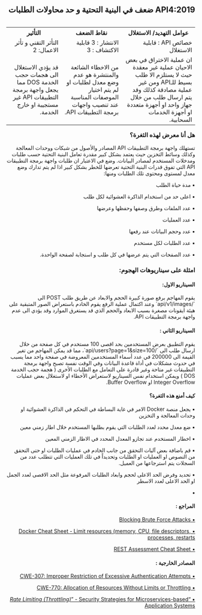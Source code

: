 <h2 dir='rtl' align='right'> API4:2019 ضعف في البنية التحتية و حد محاولات الطلبات </h2>


<table dir='rtl' align="right">
  <tr>
    <th>عوامل التهديد/ الاستغلال  </th>
    <th> نقاط الضعف </th>
    <th> التأثير </th>
    <tr>
    <td> خصائص API : قابلية الاستغلال </td>
    <td> الانتشار : 3 قابلية الاكتشاف : 3  </td>
    <td> التأثر التقني و تأثر الاعمال: 2 </td>
  </tr> 
     <td> ان عملية الاختراق في بعض الاحيان عملية غير معقدة حيث لا يستلزم الا طلب بسيط للـAPI ومن غير عملية مصادقة كذلك وقد يتم ارسال طلب من خلال جهاز واحد او أجهزة متعددة او أجهزة الخدمات السحابية. </td>
    <td> من الاخطاء الشائعة والمنتشرة هو عدم وضع معدل لطلبات او لم يتم اختيار الموصفات المناسبة عند تنصيب واجهات برمجة التطبيقات API. </td>
    <td> قد يؤدي الاستغلال الى هجمات حجب الخدمة DOS مما يجعل واجهة برمجة التطبيقات API غير مستجيبة او خارج الخدمة. </td>    
  </tr>
  </table> 
  

<h3 dir='rtl' align='right'>هل أنا معرض لهذه الثغرة؟</h3>

<p dir='rtl' align='right'>تستهلك واجهة برمجة التطبيقات API المصادر والأصول من شبكات ووحدات المعالجة وكذلك وسائط التخزين حيث يعتمد بشكل كبير مقدرة تعامل البنية التحتية حسب طلبات ومدخلات المستخدم لمصادر البيانات. وضع في الاعتبار ان طلبات واجهة برمجة التطبيقات API التي تفوق قدرات البنية التحتية تعرضها للخطر بشكل كبير اذا لم يتم تدارك وضع معدل لمستوى ومحتوى تلك الطلبات ومنها:

<p dir='rtl' align='right'>▪️ مدة حياة الطلب
<p dir='rtl' align='right'>▪️ اعلى حد من استخدام الذاكرة العشوائية لكل طلب
<p dir='rtl' align='right'>▪️ عدد الملفات وطرق وصفها وحفظها وعرضها 
<p dir='rtl' align='right'>▪️  عدد العمليات
<p dir='rtl' align='right'>▪️ عدد وحجم البياتات عند رفعها
<p dir='rtl' align='right'>▪️ عدد الطلبات لكل مستخدم 
<p dir='rtl' align='right'>▪️ عدد الصفحات التي يتم عرضها في كل طلب و استجابة لصفحة الواحدة.


<h3 dir='rtl' align='right'> امثلة على سيناريوهات الهجوم: </h3>

<h4 dir='rtl' align='right'>السيناريو الاول: </h4>
<p dir='rtl' align='right'> يقوم المهاجم برفع صورة كبيرة الحجم والابعاد عن طريق طلب POST  الى `/api/v1/images` وعند اكتمال عملية الرفع يقوم الخادم باستعراض الصور المتبقية على هيئة ايقونات مصغرة بسبب الابعاد والحجم الذي قد يستغرق الموارد وقد يؤدي الى عدم واجهة برمجة التطبيقات API.
    
<h4 dir='rtl' align='right'>السيناريو الثاني : </h4>

<p dir='rtl' align='right'> يقوم التطبيق بعرض المستخدمين بحد اقصى 100 مستخدم في كل صفحة من خلال ارسال طلب الى `/api/users?page=1&size=100`، مما قد يمكن المهاجم من تغير القيمة الى 200000 في عدد أسماء المستخدمين المعروضة في صفحة واحد مما يسبب في حدوث مشكلات في أداة قاعدة البيانات وفي الوقت نفسة تصبح واجهة برمجة التطبيقات غير متاحة وغير قادرة على التعامل مع الطلبات الأخرى ( هجمة حجب الخدمة DOS ) ويمكن استخدام نفس السيناريو لاستعراض الأخطاء او لاستغلال بعض عمليات Integer Overflow  او Buffer Overflow.

<h4 dir='rtl' align='right'>كيف أمنع هذه الثغرة؟ </h4>

<p dir='rtl' align='right'>▪️ يجعل منصة Docker  الامر في غاية البساطة في التحكم في الذاكرة العشوائية او وحدات المعالجة و التخزين 
<p dir='rtl' align='right'>▪️ ضع معدل محدد لعدد الطلبات التي يقوم بطلبها المستخدم خلال اطار زمني معين
<p dir='rtl' align='right'>▪️ اخطار المستخدم عند تجازو المعدل المحدد في الاطار الزمني المعين 
<p dir='rtl' align='right'>▪️ قم باضافة بعض آليات التحقق من جانب الخادم في عمليات الطلبات او حتى التحقق من النصوص او العمليات او الطلبات وتحديداً في تلك العمليات التي تتطلب عدد من السجلات يتم استرجاعها من العميل.
<p dir='rtl' align='right'>▪️ تحديد وفرض الحد الاعلى لحجم وابعاد الطلبات المرفوعة مثل الحد الاقصى لعدد الجمل او الحد الاعلى لعدد الاسطر
<p dir='rtl' align='right'>▪️



<h4 dir='rtl' align='right'>المراجع :  </h4>

[<p dir='rtl' align='right'>▪️ Blocking Brute Force Attacks  </p>](https://www.owasp.org/index.php/Blocking_Brute_Force_Attacks)

[<p dir='rtl' align='right'>▪️ Docker Cheat Sheet - Limit resources (memory, CPU, file descriptors, processes, restarts  </p>](https://github.com/OWASP/CheatSheetSeries/blob/3a8134d792528a775142471b1cb14433b4fda3fb/cheatsheets/Docker_Security_Cheat_Sheet.md#rule-7---limit-resources-memory-cpu-file-descriptors-processes-restarts)

[<p dir='rtl' align='right'>▪️ REST Assessment Cheat Sheet  </p>](https://github.com/OWASP/CheatSheetSeries/blob/3a8134d792528a775142471b1cb14433b4fda3fb/cheatsheets/REST_Assessment_Cheat_Sheet.md)

<h4 dir='rtl' align='right'>المصادر الخارجية :   </h4>

[<p dir='rtl' align='right'>▪️ CWE-307: Improper Restriction of Excessive Authentication Attempts  </p>](https://cwe.mitre.org/data/definitions/307.html)

[<p dir='rtl' align='right'>▪️ CWE-770: Allocation of Resources Without Limits or Throttling  </p>](https://cwe.mitre.org/data/definitions/770.html)

[<p dir='rtl' align='right'>▪️ “_Rate Limiting (Throttling)_” - Security Strategies for Microservices-based Application Systems </p>](https://nvlpubs.nist.gov/nistpubs/SpecialPublications/NIST.SP.800-204-draft.pdf)

